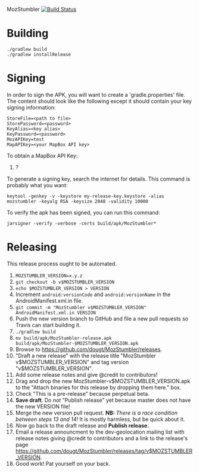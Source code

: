 MozStumbler
[![Build Status](https://travis-ci.org/dougt/MozStumbler.png)](https://travis-ci.org/dougt/MozStumbler.png)

# Building #

```
./gradlew build
./gradlew installRelease
```

# Signing #

In order to sign the APK, you will want to create a 'gradle.properties' file.  The content should look like the following except it should contain your key signing
information:

```
StoreFile=<path to file>
StorePassword=<password>
KeyAlias=<key alias>
KeyPassword=<password>
MozAPIKey=test
MapAPIKey=<your MapBox API key>
```

To obtain a MapBox API Key:

1. ?

To generate a signing key, search the internet for details.  This command is probably what you want:

```
keytool -genkey -v -keystore my-release-key.keystore -alias mozstumbler -keyalg RSA -keysize 2048 -validity 10000
```

To verify the apk has been signed, you can run this command:

```
jarsigner -verify -verbose -certs build/apk/MozStumbler*
```

# Releasing #

This release process ought to be automated.

1. `MOZSTUMBLER_VERSION=x.y.z`
2. `git checkout -b v$MOZSTUMBLER_VERSION`
2. `echo $MOZSTUMBLER_VERSION > VERSION`
2. Increment `android:versionCode` and `android:versionName` in the AndroidManifest.xml.in file.
3. `git commit -m "MozStumbler v$MOZSTUMBLER_VERSION" AndroidManifest.xml.in VERSION`
4. Push the new version branch to GitHub and file a new pull requests so Travis can start building it.
5. `./gradlew build`
6. `mv build/apk/MozStumbler-release.apk build/apk/MozStumbler-$MOZSTUMBLER_VERSION.apk`
7. Browse to https://github.com/dougt/MozStumbler/releases.
8. "Draft a new release" with the release title "MozStumbler v$MOZSTUMBLER_VERSION" and tag version "v$MOZSTUMBLER_VERSION".
9. Add some release notes and give @credit to contributors!
10. Drag and drop the new MozStumbler-v$MOZSTUMBLER_VERSION.apk to the "Attach binaries for this release by dropping them here." box.
11. Check "This is a pre-release" because perpetual beta.
12. **Save draft**. Do *not* "Publish release" yet because master does not have the new VERSION file!
13. Merge the new version pull request. **NB:** *There is a race condition between steps 13 and 14!* It is mostly harmless, but be quick about it.
14. *Now* go back to the draft release and **Publish release**.
15. Email a release announcment to the dev-geolocation mailing list with release notes giving @credit to contributors and a link to the release's page https://github.com/dougt/MozStumbler/releases/tag/v$MOZSTUMBLER_VERSION.
16. Good work!  Pat yourself on your back.
